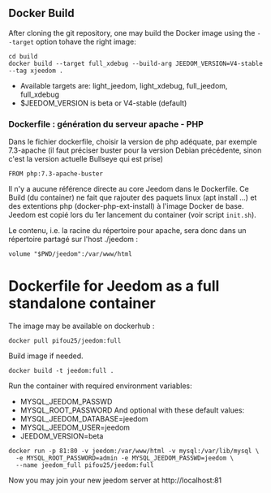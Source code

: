 ## Docker Build
After cloning the git repository, one may build the Docker image using the `--target` option tohave the right image:
```
cd build
docker build --target full_xdebug --build-arg JEEDOM_VERSION=V4-stable --tag xjeedom .
```
* Available targets are: light_jeedom, light_xdebug, full_jeedom, full_xdebug
* $JEEDOM_VERSION is beta or V4-stable (default)

### Dockerfile : génération du serveur apache - PHP

Dans le fichier dockerfile, choisir la version de php adéquate, par exemple 7.3-apache (il faut préciser buster
pour la version Debian précédente, sinon c'est la version actuelle Bullseye qui est prise)
```
FROM php:7.3-apache-buster
```

Il n'y a aucune référence directe au core Jeedom dans le Dockerfile. Ce Build (du container) ne fait
que rajouter des paquets linux (apt install ...) et des extentions php (docker-php-ext-install)
à l'image Docker de base. Jeedom est copié lors du 1er lancement du container (voir script `init.sh`).

Le contenu, i.e. la racine du répertoire pour apache, sera donc dans un répertoire partagé sur l'host ./jeedom :
```
volume "$PWD/jeedom":/var/www/html
```

# Dockerfile for Jeedom as a full standalone container

The image may be available on dockerhub :
```
docker pull pifou25/jeedom:full
```

Build image if needed.
```
docker build -t jeedom:full .
```

Run the container with required environment variables:
* MYSQL_JEEDOM_PASSWD
* MYSQL_ROOT_PASSWORD
And optional with these default values:
* MYSQL_JEEDOM_DATABASE=jeedom
* MYSQL_JEEDOM_USER=jeedom
* JEEDOM_VERSION=beta

```
docker run -p 81:80 -v jeedom:/var/www/html -v mysql:/var/lib/mysql \
  -e MYSQL_ROOT_PASSWORD=admin -e MYSQL_JEEDOM_PASSWD=jeedom \
  --name jeedom_full pifou25/jeedom:full
```

Now you may join your new jeedom server at http://localhost:81
